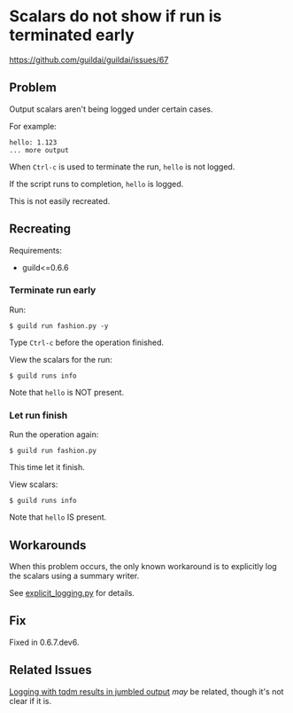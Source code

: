 # Scalars do not show if run is terminated early

https://github.com/guildai/guildai/issues/67

## Problem

Output scalars aren't being logged under certain cases.

For example:

```
hello: 1.123
... more output
```

When `Ctrl-c` is used to terminate the run, `hello` is not logged.

If the script runs to completion, `hello` is logged.

This is not easily recreated.

## Recreating

Requirements:

- guild<=0.6.6

### Terminate run early

Run:

```
$ guild run fashion.py -y
```

Type `Ctrl-c` before the operation finished.

View the scalars for the run:

```
$ guild runs info
```

Note that `hello` is NOT present.

### Let run finish

Run the operation again:

```
$ guild run fashion.py
```

This time let it finish.

View scalars:

```
$ guild runs info
```

Note that `hello` IS present.

## Workarounds

When this problem occurs, the only known workaround is to explicitly
log the scalars using a summary writer.

See [explicit_logging.py](explicit_logging.py) for details.

## Fix

Fixed in 0.6.7.dev6.

## Related Issues

[Logging with tqdm results in jumbled
output](https://github.com/guildai/guildai/issues/54) *may* be
related, though it's not clear if it is.
